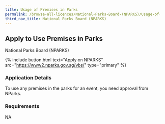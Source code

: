```yaml
---
title: Usage of Premises in Parks
permalink: /browse-all-licences/National-Parks-Board-(NPARKS)/Usage-of-Premises-in-Parks
third_nav_title: National Parks Board (NPARKS)
---
```


## Apply to Use Premises in Parks

National Parks Board (NPARKS)

{% include button.html text="Apply on NPARKS" src="https://www2.nparks.gov.sg/vbs/" type="primary" %}

<H3>Application Details</H3>

<p>To use any premises in the parks for an event, you need approval from NParks.</p>

<H3>Requirements</H3>

NA

